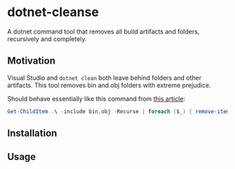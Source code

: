# dotnet-cleanse

A dotnet command tool that removes all build artifacts and folders, recursively and completely.

## Motivation

Visual Studio and `dotnet clean` both leave behind folders and other artifacts. This tool removes bin and obj folders with extreme prejudice.

Should behave essentially like this command from [this article](https://montemagno.com/easily-clean-bin-obj-folders/):

```powershell
Get-ChildItem .\ -include bin,obj -Recurse | foreach ($_) { remove-item $_.fullname -Force -Recurse }
```

## Installation

## Usage

